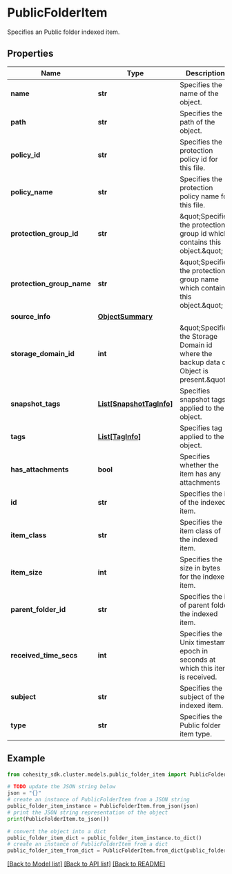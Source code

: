# PublicFolderItem

Specifies an Public folder indexed item.

## Properties

Name | Type | Description | Notes
------------ | ------------- | ------------- | -------------
**name** | **str** | Specifies the name of the object. | [optional] 
**path** | **str** | Specifies the path of the object. | [optional] 
**policy_id** | **str** | Specifies the protection policy id for this file. | [optional] 
**policy_name** | **str** | Specifies the protection policy name for this file. | [optional] 
**protection_group_id** | **str** | \&quot;Specifies the protection group id which contains this object.\&quot; | [optional] 
**protection_group_name** | **str** | \&quot;Specifies the protection group name which contains this object.\&quot; | [optional] 
**source_info** | [**ObjectSummary**](ObjectSummary.md) |  | [optional] 
**storage_domain_id** | **int** | \&quot;Specifies the Storage Domain id where the backup data of Object is present.\&quot; | [optional] 
**snapshot_tags** | [**List[SnapshotTagInfo]**](SnapshotTagInfo.md) | Specifies snapshot tags applied to the object. | [optional] 
**tags** | [**List[TagInfo]**](TagInfo.md) | Specifies tag applied to the object. | [optional] 
**has_attachments** | **bool** | Specifies whether the item has any attachments | [optional] 
**id** | **str** | Specifies the id of the indexed item. | [optional] 
**item_class** | **str** | Specifies the item class of the indexed item. | [optional] 
**item_size** | **int** | Specifies the size in bytes for the indexed item. | [optional] 
**parent_folder_id** | **str** | Specifies the id of parent folder the indexed item. | [optional] 
**received_time_secs** | **int** | Specifies the Unix timestamp epoch in seconds at which this item is received. | [optional] 
**subject** | **str** | Specifies the subject of the indexed item. | [optional] 
**type** | **str** | Specifies the Public folder item type. | [optional] 

## Example

```python
from cohesity_sdk.cluster.models.public_folder_item import PublicFolderItem

# TODO update the JSON string below
json = "{}"
# create an instance of PublicFolderItem from a JSON string
public_folder_item_instance = PublicFolderItem.from_json(json)
# print the JSON string representation of the object
print(PublicFolderItem.to_json())

# convert the object into a dict
public_folder_item_dict = public_folder_item_instance.to_dict()
# create an instance of PublicFolderItem from a dict
public_folder_item_from_dict = PublicFolderItem.from_dict(public_folder_item_dict)
```
[[Back to Model list]](../README.md#documentation-for-models) [[Back to API list]](../README.md#documentation-for-api-endpoints) [[Back to README]](../README.md)


